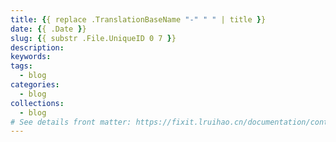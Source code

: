 ```yaml
---
title: {{ replace .TranslationBaseName "-" " " | title }}
date: {{ .Date }}
slug: {{ substr .File.UniqueID 0 7 }}
description:
keywords:
tags:
  - blog
categories:
  - blog
collections:
  - blog  
# See details front matter: https://fixit.lruihao.cn/documentation/content-management/introduction/#front-matter
---
```


<!--more-->
